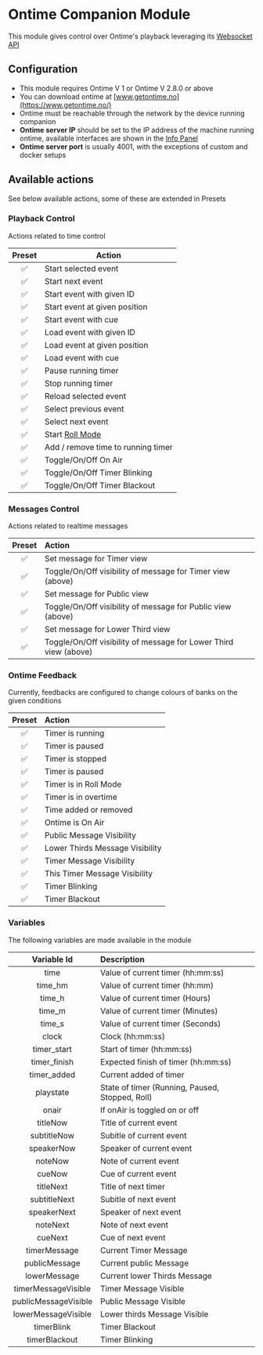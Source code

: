 # Ontime Companion Module

This module gives control over Ontime's playback leveraging
its [Websocket API](https://cpvalente.gitbook.io/ontime/control-and-feedback/websocket-api)

## Configuration

- This module requires Ontime V 1 or Ontime V 2.8.0 or above
- You can download ontime at [www.getontime.no](https://www.getontime.no/)
- Ontime must be reachable through the network by the device running companion
- **Ontime server IP** should be set to the IP address of the machine running ontime, available interfaces are
  shown in the [Info Panel](https://cpvalente.gitbook.io/ontime/main-concepts/interface-1/info)
- **Ontime server port** is usually 4001, with the exceptions of custom and docker setups

## Available actions

See below available actions, some of these are extended in Presets

### Playback Control

Actions related to time control

| Preset | Action                                                               |
| :----: | -------------------------------------------------------------------- |
|   ✅   | Start selected event                                                 |
|   ✅   | Start next event                                                     |
|   ✅   | Start event with given ID                                            |
|   ✅   | Start event at given position                                        |
|   ✅   | Start event with cue                                                 |
|   ✅   | Load event with given ID                                             |
|   ✅   | Load event at given position                                         |
|   ✅   | Load event with cue                                                  |
|   ✅   | Pause running timer                                                  |
|   ✅   | Stop running timer                                                   |
|   ✅   | Reload selected event                                                |
|   ✅   | Select previous event                                                |
|   ✅   | Select next event                                                    |
|   ✅   | Start [Roll Mode](https://cpvalente.gitbook.io/ontime/features/roll) |
|   ✅   | Add / remove time to running timer                                   |
|   ✅   | Toggle/On/Off On Air                                                 |
|   ✅   | Toggle/On/Off Timer Blinking                                         |
|   ✅   | Toggle/On/Off Timer Blackout                                         |

### Messages Control

Actions related to realtime messages

| Preset | Action                                                           |
| :----: | :--------------------------------------------------------------- |
|   ✅   | Set message for Timer view                                       |
|   ✅   | Toggle/On/Off visibility of message for Timer view (above)       |
|   ✅   | Set message for Public view                                      |
|   ✅   | Toggle/On/Off visibility of message for Public view (above)      |
|   ✅   | Set message for Lower Third view                                 |
|   ✅   | Toggle/On/Off visibility of message for Lower Third view (above) |

### Ontime Feedback

Currently, feedbacks are configured to change colours of banks on the given conditions

| Preset | Action                          |
| :----: | :------------------------------ |
|   ✅   | Timer is running                |
|   ✅   | Timer is paused                 |
|   ✅   | Timer is stopped                |
|   ✅   | Timer is paused                 |
|   ✅   | Timer is in Roll Mode           |
|   ✅   | Timer is in overtime            |
|   ✅   | Time added or removed           |
|   ✅   | Ontime is On Air                |
|   ✅   | Public Message Visibility       |
|   ✅   | Lower Thirds Message Visibility |
|   ✅   | Timer Message Visibility        |
|   ✅   | This Timer Message Visibility   |
|   ✅   | Timer Blinking                  |
|   ✅   | Timer Blackout                  |

### Variables

The following variables are made available in the module

|     Variable Id      | Description                                     |
| :------------------: | :---------------------------------------------- |
|         time         | Value of current timer (hh:mm:ss)               |
|       time_hm        | Value of current timer (hh:mm)                  |
|        time_h        | Value of current timer (Hours)                  |
|        time_m        | Value of current timer (Minutes)                |
|        time_s        | Value of current timer (Seconds)                |
|        clock         | Clock (hh:mm:ss)                                |
|     timer_start      | Start of timer (hh:mm:ss)                       |
|     timer_finish     | Expected finish of timer (hh:mm:ss)             |
|     timer_added      | Current added of timer                          |
|      playstate       | State of timer (Running, Paused, Stopped, Roll) |
|        onair         | If onAir is toggled on or off                   |
|       titleNow       | Title of current event                          |
|     subtitleNow      | Subitle of current event                        |
|      speakerNow      | Speaker of current event                        |
|       noteNow        | Note of current event                           |
|        cueNow        | Cue of current event                            |
|      titleNext       | Title of next timer                             |
|     subtitleNext     | Subitle of next event                           |
|     speakerNext      | Speaker of next event                           |
|       noteNext       | Note of next event                              |
|       cueNext        | Cue of next event                               |
|     timerMessage     | Current Timer Message                           |
|    publicMessage     | Current public Message                          |
|     lowerMessage     | Current lower Thirds Message                    |
| timerMessageVisible  | Timer Message Visible                           |
| publicMessageVisible | Public Message Visible                          |
| lowerMessageVisible  | Lower thirds Message Visible                    |
|      timerBlink      | Timer Blackout                                  |
|    timerBlackout     | Timer Blinking                                  |
